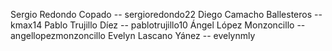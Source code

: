 Sergio Redondo Copado -- sergioredondo22
Diego Camacho Ballesteros -- kmax14
Pablo Trujillo Díez -- pablotrujillo10
Ángel López Monzoncillo -- angellopezmonzoncillo
Evelyn Lascano Yánez -- evelynmly
